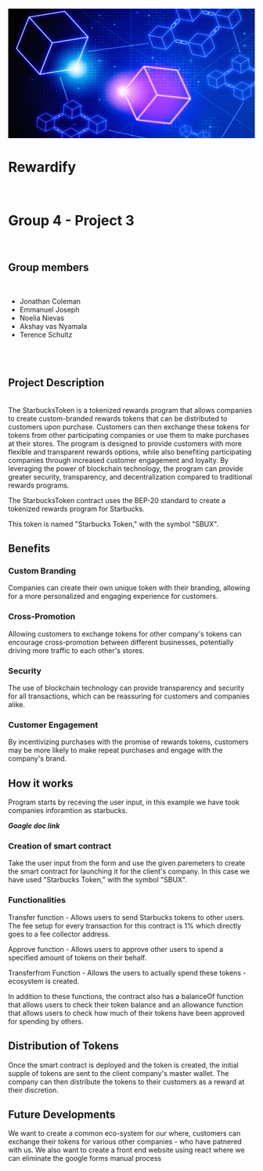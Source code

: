 ![header_photo](readme_header.png)


# Rewardify

<br />

# Group 4 - Project 3

<br />

## Group members

<br />

* Jonathan Coleman
* Emmanuel Joseph
* Noelia Nievas
* Akshay vas Nyamala
* Terence Schultz
<br />
<br />

## Project Description

<br />
The StarbucksToken is a tokenized rewards program that allows companies to create custom-branded rewards tokens that can be distributed to customers upon purchase. Customers can then exchange these tokens for tokens from other participating companies or use them to make purchases at their stores. The program is designed to provide customers with more flexible and transparent rewards options, while also benefiting participating companies through increased customer engagement and loyalty. By leveraging the power of blockchain technology, the program can provide greater security, transparency, and decentralization compared to traditional rewards programs.

The StarbucksToken contract uses the BEP-20 standard to create a tokenized rewards program for Starbucks. 

This token is named "Starbucks Token," with the symbol "SBUX".

## Benefits

### Custom Branding

Companies can create their own unique token with their branding, allowing for a more personalized and engaging experience for customers.

### Cross-Promotion

Allowing customers to exchange tokens for other company's tokens can encourage cross-promotion between different businesses, potentially driving more traffic to each other's stores.

### Security

The use of blockchain technology can provide transparency and security for all transactions, which can be reassuring for customers and companies alike.

### Customer Engagement

By incentivizing purchases with the promise of rewards tokens, customers may be more likely to make repeat purchases and engage with the company's brand.

## How it works

Program starts by receving the user input, in this example we have took companies inforamtion as starbucks.

***Google doc link***

### Creation of smart contract

Take the user input from the form and use the given paremeters to create the smart contract for launching it for the client's company. In this case we have used "Starbucks Token," with the symbol "SBUX".

### Functionalities

Transfer function - Allows users to send Starbucks tokens to other users. The fee setup for every transaction for this contract is 1% which directly goes to a fee collector address.

Approve function - Allows users to approve other users to spend a specified amount of tokens on their behalf.

Transferfrom Function - Allows the users to actually spend these tokens  - ecosystem is created.

In addition to these functions, the contract also has a balanceOf function that allows users to check their token balance and an allowance function that allows users to check how much of their tokens have been approved for spending by others.

## Distribution of Tokens

Once the smart contract is deployed and the token is created, the initial supple of tokens are sent to the client company's master wallet. The company can then distribute the tokens to their customers as a reward at their discretion.

## Future Developments

We want to create a common eco-system for our where, customers can exchange their tokens for various other companies - who have patnered with us.
We also want to create a front end website using react where we can eliminate the google forms manual process















